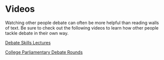 # Videos

Watching other people debate can often be more helpful than reading walls of text. Be sure to check out the following videos to learn how other people tackle debate in their own way.

[Debate Skills Lectures](videos/debate-skills-lectures.md)

[College Parliamentary Debate Rounds](videos/college-parliamentary-debate-rounds.md)
